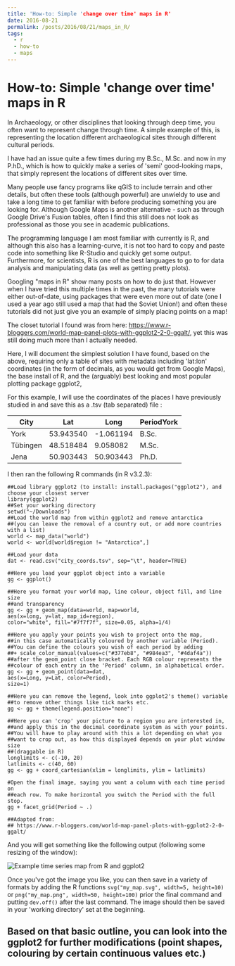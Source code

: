 ```yaml
---
title: 'How-to: Simple 'change over time' maps in R'
date: 2016-08-21
permalink: /posts/2016/08/21/maps_in_R/
tags:
  - r
  - how-to
  - maps
---
```


How-to: Simple 'change over time' maps in R
======

In Archaeology, or other disciplines that looking through deep time, you often want to represent change through time. A simple example of this, is representing the location different archaeological sites through different cultural periods.

I have had an issue quite a few times during my B.Sc., M.Sc. and now in my P.hD., which is how to quickly make a series of 'semi' good-looking maps, that simply represent the locations of different sites over time.

Many people use fancy programs like qGIS to include terrain and other details, but often these tools (although powerful) are unwieldy to use and take a long time to get familiar with before producing something you are looking for. Although Google Maps is another alternative - such as through Google Drive's Fusion tables, often I find this still does not look as professional as those you see in academic publications.

The programming language I am most familiar with currently is R, and although this also has a learning-curve, it is not too hard to copy and paste code into something like R-Studio and quickly get some output. Furthermore, for scientists, R is one of the best languages to go to for data analysis and manipulating data (as well as getting pretty plots).

Googling "maps in R" show many posts on how to do just that. However when I have tried this multiple times in the past, the many tutorials were either out-of-date, using packages that were even more out of date (one I used a year ago still used a map that had the Soviet Union!) and often these tutorials did not just give you an example of simply placing points on a map!

The closet tutorial I found was from here:  https://www.r-bloggers.com/world-map-panel-plots-with-ggplot2-2-0-ggalt/, yet this was still doing much more than I actually needed.

Here, I will document the simplest solution I have found, based on the above, requiring only a table of sites with metadata including 'lat:lon' coordinates (in the form of decimals, as you would get from Google Maps), the base install of R, and the (arguably) best looking and most popular plotting package ggplot2,

For this example, I will use the coordinates of the places I have previously studied in and save this as a .tsv (tab separated) file :

| City     | Lat       | Long      | PeriodYork |
|----------|-----------|-----------|------------|
| York     | 53.943540 | -1.061194 | B.Sc.      |
| Tübingen | 48.518484 | 9.058082  | M.Sc.      |
| Jena     | 50.903443 | 50.903443 | Ph.D.      |

I then ran the following R commands (in R v3.2.3):
```code R
##Load library ggplot2 (to install: install.packages("ggplot2"), and choose your closest server
library(ggplot2)
##Set your working directory
setwd("~/Downloads")
##Load the world map from within ggplot2 and remove antarctica
##(you can leave the removal of a country out, or add more countries with a list)
world <- map_data("world")
world <- world[world$region != "Antarctica",]

##Load your data
dat <- read.csv("city_coords.tsv", sep="\t", header=TRUE)

##Here you load your ggplot object into a variable
gg <- ggplot()

##Here you format your world map, line colour, object fill, and line size
##and transparency
gg <- gg + geom_map(data=world, map=world,
aes(x=long, y=lat, map_id=region),
color="white", fill="#7f7f7f", size=0.05, alpha=1/4)

##Here you apply your points you wish to project onto the map,
##in this case automatically coloured by another variable (Period).
##You can define the colours you wish of each period by adding
##+ scale_color_manual(values=c("#377eb8", "#984ea3", "#4daf4a"))
##after the geom_point close bracket. Each RGB colour represents the
##colour of each entry in the 'Period' column, in alphabetical order.
gg <- gg + geom_point(data=dat,
aes(x=Long, y=Lat, color=Period),
size=1)

##Here you can remove the legend, look into ggplot2's theme() variable
##to remove other things like tick marks etc.
gg <- gg + theme(legend.position="none")

##Here you can 'crop' your picture to a region you are interested in,
##and apply this in the decimal coordinate system as with your points.
##You will have to play around with this a lot depending on what you
##want to crop out, as how this displayed depends on your plot window size
##(draggable in R)
longlimits <- c(-10, 20)
latlimits <- c(40, 60)
gg <- gg + coord_cartesian(xlim = longlimits, ylim = latlimits)

#Open the final image, saying you want a column with each time period on
##each row. To make horizontal you switch the Period with the full stop.
gg + facet_grid(Period ~ .)

##Adapted from:
## https://www.r-bloggers.com/world-map-panel-plots-with-ggplot2-2-0-ggalt/
```

And you will get something like the following output (following some resizing of the window):

![Example time series map from R and ggplot2](https://github.com/jfy133/jfy133.github.io/images/2016-08-21_1.png)

Once you've got the image you like, you can then save in a variety of formats by adding the R functions `svg("my_map.svg", width=5, height=10)` or `png("my_map.png", width=50, height=100)` prior the final command and putting `dev.off()` after the last command. The image should then be saved in your 'working directory' set at the beginning.

Based on that basic outline, you can look into the ggplot2 for further modifications (point shapes, colouring by certain continuous values etc.)
------
